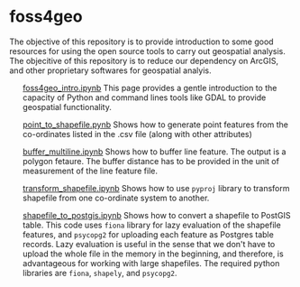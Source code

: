 # foss4geo

The objective of this repository is to provide introduction to some good resources for using the open source tools to carry out geospatial analysis. The objecitive of this repository is to reduce our dependency on ArcGIS, and other proprietary softwares for geospatial analyis. 

<ol>

[foss4geo_intro.ipynb](https://github.com/SereneWizard/foss4geo/blob/master/foss4geo_intro.ipynb)
This page provides a gentle introduction to the capacity of Python and command lines tools like GDAL to provide geospatial functionality. 

[point_to_shapefile.pynb](https://github.com/SereneWizard/foss4geo/blob/master/point_to_shapefile.ipynb)
Shows how to generate point features from the co-ordinates listed in the .csv file (along with other attributes)

[buffer_multiline.ipynb](https://github.com/SereneWizard/foss4geo/blob/master/Buffer_multiline.ipynb)
Shows how to buffer line feature. The output is a polygon fetaure. The buffer distance has to be provided in the unit of measurement of the line feature file. 

[transform_shapefile.ipynb]()
Shows how to use `pyproj` library to transform shapefile from one co-ordinate system to another. 

[shapefile_to_postgis.ipynb](https://github.com/SereneWizard/foss4geo/blob/master/shapefile_to_postgis.ipynb)
Shows how to convert a shapefile to PostGIS table. This code uses `fiona` library for lazy evaluation of the shapefile features, and `psycopg2` for uploading each feature as Postgres table records. Lazy evaluation is useful in the sense that we don't have to upload the whole file in the memory in the beginning, and therefore, is advantageous for working with large shapefiles. 
The required python libraries are `fiona`, `shapely`, and `psycopg2`. 
<ol>